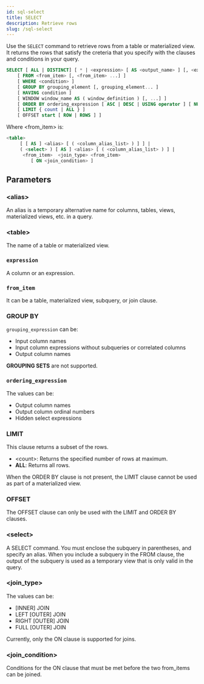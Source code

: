 ```yaml
---
id: sql-select
title: SELECT
description: Retrieve rows
slug: /sql-select
---
```


Use the `SELECT` command to retrieve rows from a table or materialized view. It returns the rows that satisfy the creteria that you specify with the clauses and conditions in your query.


```sql
SELECT [ ALL | DISTINCT] [ * | <expression> [ AS <output_name> ] [, <expression> [ AS <output_name> ]...] ]
    [ FROM <from_item> [, <from_item> ...] ]
    [ WHERE <condition> ]
    [ GROUP BY grouping_element [, grouping_element... ]
    [ HAVING condition ]
    [ WINDOW window_name AS ( window_definition ) [, ...] ]
    [ ORDER BY ordering_expression [ ASC | DESC | USING operator ] [ NULLS { FIRST | LAST } ] [, ...] ]
    [ LIMIT { count | ALL } ]
    [ OFFSET start [ ROW | ROWS ] ]
```
Where \<from_item\> is:
```sql
<table>
     [ [ AS ] <alias> [ ( <column_alias_list> ) ] ] |
     ( <select> ) [ AS ] <alias> [ ( <column_alias_list> ) ] |
      <from_item>  <join_type> <from_item>
         [ ON <join_condition> ]
```

## Parameters

### \<alias\>

An alias is a temporary alternative name for columns, tables, views, materialized views, etc. in a query.

### \<table\>

The name of a table or materialized view.

### `expression`

A column or an expression.

### `from_item`

It can be a table, materialized view, subquery, or join clause.

### GROUP BY

`grouping_expression` can be:
- Input column names
- Input column expressions without subqueries or correlated columns
- Output column names

**GROUPING SETS** are not supported.


### `ordering_expression` 

The values can be:
- Output column names
- Output column ordinal numbers
- Hidden select expressions

### LIMIT

This clause returns a subset of the rows.

- \<count\>: Returns the specified number of rows at maximum.
- **ALL**: Returns all rows.

When the ORDER BY clause is not present, the LIMIT clause cannot be used as part of a materialized view.

### OFFSET

The OFFSET clause can only be used with the LIMIT and ORDER BY clauses.

### \<select\>

A SELECT command. You must enclose the subquery in parentheses, and specify an alias.
When you include a subquery in the FROM clause, the output of the subquery is used as a temporary view that is only valid in the query.

### \<join_type\>

The values can be: 
- [INNER] JOIN
- LEFT [OUTER] JOIN
- RIGHT [OUTER] JOIN
- FULL [OUTER] JOIN

Currently, only the ON clause is supported for joins.

### \<join_condition\>

Conditions for the ON clause that must be met before the two from_items can be joined.

